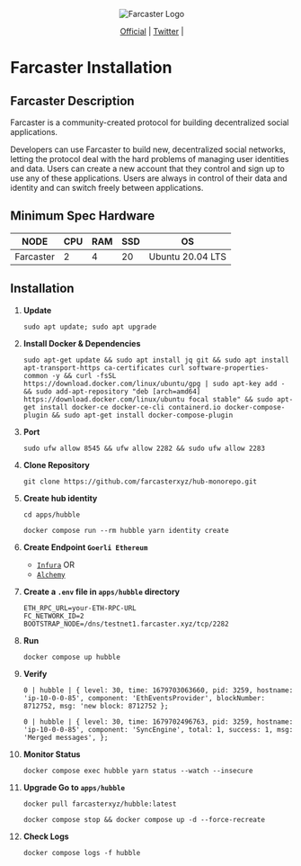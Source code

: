 <p align="center">
  <img src="https://pbs.twimg.com/profile_images/1546487688601096192/QoG0ZVgH_400x400.jpg" alt="Farcaster Logo">
</p>

<p align="center">
  <a href="https://www.farcaster.xyz/">Official</a> |
  <a href="https://twitter.com/farcaster_xyz">Twitter</a> |
</p>

<p align="center">
  <h1>Farcaster Installation</h1>
</p>

## Farcaster Description
Farcaster is a community-created protocol for building decentralized social applications.

Developers can use Farcaster to build new, decentralized social networks, letting the protocol deal with the hard problems of managing user identities and data. Users can create a new account that they control and sign up to use any of these applications. Users are always in control of their data and identity and can switch freely between applications.

## Minimum Spec Hardware
NODE  | CPU     | RAM      | SSD     | OS     |
| ------------- | ------------- | ------------- | -------- | -------- |
| Farcaster | 2          | 4         | 20  | Ubuntu 20.04 LTS  |

## Installation

1. **Update**
	```
	sudo apt update; sudo apt upgrade
	```
2. **Install Docker & Dependencies**
	```
	sudo apt-get update && sudo apt install jq git && sudo apt install apt-transport-https ca-certificates curl software-properties- common -y && curl -fsSL https://download.docker.com/linux/ubuntu/gpg | sudo apt-key add - && sudo add-apt-repository "deb [arch=amd64] https://download.docker.com/linux/ubuntu focal stable" && sudo apt-get install docker-ce docker-ce-cli containerd.io docker-compose-plugin && sudo apt-get install docker-compose-plugin
	```
3. **Port**
	```
	sudo ufw allow 8545 && ufw allow 2282 && sudo ufw allow 2283 
	```
4. **Clone Repository**
	```
	git clone https://github.com/farcasterxyz/hub-monorepo.git
	```
5. **Create hub identity**
	```
	cd apps/hubble
	```
 	```
	docker compose run --rm hubble yarn identity create
	```
6. **Create Endpoint `Goerli Ethereum`**
	- <a href="https://www.infura.io/">`Infura`</a>
   OR
	- <a href="https://www.alchemy.com/">`Alchemy`</a>

7. **Create a `.env` file in `apps/hubble` directory**
	```
	ETH_RPC_URL=your-ETH-RPC-URL
	FC_NETWORK_ID=2
	BOOTSTRAP_NODE=/dns/testnet1.farcaster.xyz/tcp/2282
	```
8. **Run**
	```
	docker compose up hubble
	```
9. **Verify**
   	 ```
	0 | hubble | { level: 30, time: 1679703063660, pid: 3259, hostname: 'ip-10-0-0-85', component: 'EthEventsProvider', blockNumber: 8712752, msg: 'new block: 8712752 };

	0 | hubble | { level: 30, time: 1679702496763, pid: 3259, hostname: 'ip-10-0-0-85', component: 'SyncEngine', total: 1, success: 1, msg: 'Merged messages', };
   	 ```
10. **Monitor Status**
	```
	docker compose exec hubble yarn status --watch --insecure
	``` 
11. **Upgrade Go to `apps/hubble`**
	```
	docker pull farcasterxyz/hubble:latest
	```
	```
	docker compose stop && docker compose up -d --force-recreate
	```
12. **Check Logs**
	```
	docker compose logs -f hubble
	```
